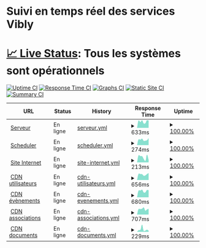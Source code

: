 <h1>Suivi en temps réel des services Vibly</h1>

# [📈 Live Status](https://demo.upptime.js.org): <!--live status--> **Tous les systèmes sont opérationnels**

[![Uptime CI](https://github.com/Rileyjrjohns/vibly-status/workflows/Uptime%20CI/badge.svg)](https://github.com/Rileyjrjohns/vibly-status/actions?query=workflow%3A%22Uptime+CI%22)
[![Response Time CI](https://github.com/Rileyjrjohns/vibly-status/workflows/Response%20Time%20CI/badge.svg)](https://github.com/Rileyjrjohns/vibly-status/actions?query=workflow%3A%22Response+Time+CI%22)
[![Graphs CI](https://github.com/Rileyjrjohns/vibly-status/workflows/Graphs%20CI/badge.svg)](https://github.com/Rileyjrjohns/vibly-status/actions?query=workflow%3A%22Graphs+CI%22)
[![Static Site CI](https://github.com/Rileyjrjohns/vibly-status/workflows/Static%20Site%20CI/badge.svg)](https://github.com/Rileyjrjohns/vibly-status/actions?query=workflow%3A%22Static+Site+CI%22)
[![Summary CI](https://github.com/Rileyjrjohns/vibly-status/workflows/Summary%20CI/badge.svg)](https://github.com/Rileyjrjohns/vibly-status/actions?query=workflow%3A%22Summary+CI%22)

<!--start: status pages-->
<!-- This summary is generated by Upptime (https://github.com/upptime/upptime) -->
<!-- Do not edit this manually, your changes will be overwritten -->
<!-- prettier-ignore -->
| URL | Status | History | Response Time | Uptime |
| --- | ------ | ------- | ------------- | ------ |
| <img alt="" src="https://icons.duckduckgo.com/ip3/rest.vibly.app.ico" height="13"> [Serveur](https://rest.vibly.app) | En ligne | [serveur.yml](https://github.com/Rileyjrjohns/vibly-status/commits/HEAD/history/serveur.yml) | <details><summary><img alt="Response time graph" src="./graphs/serveur/response-time-week.png" height="20"> 633ms</summary><br><a href="https://status.vibly.app/history/serveur"><img alt="Response time 603" src="https://img.shields.io/endpoint?url=https%3A%2F%2Fraw.githubusercontent.com%2FRileyjrjohns%2Fvibly-status%2FHEAD%2Fapi%2Fserveur%2Fresponse-time.json"></a><br><a href="https://status.vibly.app/history/serveur"><img alt="24-hour response time 603" src="https://img.shields.io/endpoint?url=https%3A%2F%2Fraw.githubusercontent.com%2FRileyjrjohns%2Fvibly-status%2FHEAD%2Fapi%2Fserveur%2Fresponse-time-day.json"></a><br><a href="https://status.vibly.app/history/serveur"><img alt="7-day response time 633" src="https://img.shields.io/endpoint?url=https%3A%2F%2Fraw.githubusercontent.com%2FRileyjrjohns%2Fvibly-status%2FHEAD%2Fapi%2Fserveur%2Fresponse-time-week.json"></a><br><a href="https://status.vibly.app/history/serveur"><img alt="30-day response time 596" src="https://img.shields.io/endpoint?url=https%3A%2F%2Fraw.githubusercontent.com%2FRileyjrjohns%2Fvibly-status%2FHEAD%2Fapi%2Fserveur%2Fresponse-time-month.json"></a><br><a href="https://status.vibly.app/history/serveur"><img alt="1-year response time 603" src="https://img.shields.io/endpoint?url=https%3A%2F%2Fraw.githubusercontent.com%2FRileyjrjohns%2Fvibly-status%2FHEAD%2Fapi%2Fserveur%2Fresponse-time-year.json"></a></details> | <details><summary><a href="https://status.vibly.app/history/serveur">100.00%</a></summary><a href="https://status.vibly.app/history/serveur"><img alt="All-time uptime 100.00%" src="https://img.shields.io/endpoint?url=https%3A%2F%2Fraw.githubusercontent.com%2FRileyjrjohns%2Fvibly-status%2FHEAD%2Fapi%2Fserveur%2Fuptime.json"></a><br><a href="https://status.vibly.app/history/serveur"><img alt="24-hour uptime 100.00%" src="https://img.shields.io/endpoint?url=https%3A%2F%2Fraw.githubusercontent.com%2FRileyjrjohns%2Fvibly-status%2FHEAD%2Fapi%2Fserveur%2Fuptime-day.json"></a><br><a href="https://status.vibly.app/history/serveur"><img alt="7-day uptime 100.00%" src="https://img.shields.io/endpoint?url=https%3A%2F%2Fraw.githubusercontent.com%2FRileyjrjohns%2Fvibly-status%2FHEAD%2Fapi%2Fserveur%2Fuptime-week.json"></a><br><a href="https://status.vibly.app/history/serveur"><img alt="30-day uptime 100.00%" src="https://img.shields.io/endpoint?url=https%3A%2F%2Fraw.githubusercontent.com%2FRileyjrjohns%2Fvibly-status%2FHEAD%2Fapi%2Fserveur%2Fuptime-month.json"></a><br><a href="https://status.vibly.app/history/serveur"><img alt="1-year uptime 100.00%" src="https://img.shields.io/endpoint?url=https%3A%2F%2Fraw.githubusercontent.com%2FRileyjrjohns%2Fvibly-status%2FHEAD%2Fapi%2Fserveur%2Fuptime-year.json"></a></details>
| <img alt="" src="https://icons.duckduckgo.com/ip3/scheduler-env.eba-j8qik3nf.eu-west-3.elasticbeanstalk.com.ico" height="13"> [Scheduler](http://scheduler-env.eba-j8qik3nf.eu-west-3.elasticbeanstalk.com) | En ligne | [scheduler.yml](https://github.com/Rileyjrjohns/vibly-status/commits/HEAD/history/scheduler.yml) | <details><summary><img alt="Response time graph" src="./graphs/scheduler/response-time-week.png" height="20"> 274ms</summary><br><a href="https://status.vibly.app/history/scheduler"><img alt="Response time 267" src="https://img.shields.io/endpoint?url=https%3A%2F%2Fraw.githubusercontent.com%2FRileyjrjohns%2Fvibly-status%2FHEAD%2Fapi%2Fscheduler%2Fresponse-time.json"></a><br><a href="https://status.vibly.app/history/scheduler"><img alt="24-hour response time 258" src="https://img.shields.io/endpoint?url=https%3A%2F%2Fraw.githubusercontent.com%2FRileyjrjohns%2Fvibly-status%2FHEAD%2Fapi%2Fscheduler%2Fresponse-time-day.json"></a><br><a href="https://status.vibly.app/history/scheduler"><img alt="7-day response time 274" src="https://img.shields.io/endpoint?url=https%3A%2F%2Fraw.githubusercontent.com%2FRileyjrjohns%2Fvibly-status%2FHEAD%2Fapi%2Fscheduler%2Fresponse-time-week.json"></a><br><a href="https://status.vibly.app/history/scheduler"><img alt="30-day response time 263" src="https://img.shields.io/endpoint?url=https%3A%2F%2Fraw.githubusercontent.com%2FRileyjrjohns%2Fvibly-status%2FHEAD%2Fapi%2Fscheduler%2Fresponse-time-month.json"></a><br><a href="https://status.vibly.app/history/scheduler"><img alt="1-year response time 267" src="https://img.shields.io/endpoint?url=https%3A%2F%2Fraw.githubusercontent.com%2FRileyjrjohns%2Fvibly-status%2FHEAD%2Fapi%2Fscheduler%2Fresponse-time-year.json"></a></details> | <details><summary><a href="https://status.vibly.app/history/scheduler">100.00%</a></summary><a href="https://status.vibly.app/history/scheduler"><img alt="All-time uptime 100.00%" src="https://img.shields.io/endpoint?url=https%3A%2F%2Fraw.githubusercontent.com%2FRileyjrjohns%2Fvibly-status%2FHEAD%2Fapi%2Fscheduler%2Fuptime.json"></a><br><a href="https://status.vibly.app/history/scheduler"><img alt="24-hour uptime 100.00%" src="https://img.shields.io/endpoint?url=https%3A%2F%2Fraw.githubusercontent.com%2FRileyjrjohns%2Fvibly-status%2FHEAD%2Fapi%2Fscheduler%2Fuptime-day.json"></a><br><a href="https://status.vibly.app/history/scheduler"><img alt="7-day uptime 100.00%" src="https://img.shields.io/endpoint?url=https%3A%2F%2Fraw.githubusercontent.com%2FRileyjrjohns%2Fvibly-status%2FHEAD%2Fapi%2Fscheduler%2Fuptime-week.json"></a><br><a href="https://status.vibly.app/history/scheduler"><img alt="30-day uptime 100.00%" src="https://img.shields.io/endpoint?url=https%3A%2F%2Fraw.githubusercontent.com%2FRileyjrjohns%2Fvibly-status%2FHEAD%2Fapi%2Fscheduler%2Fuptime-month.json"></a><br><a href="https://status.vibly.app/history/scheduler"><img alt="1-year uptime 100.00%" src="https://img.shields.io/endpoint?url=https%3A%2F%2Fraw.githubusercontent.com%2FRileyjrjohns%2Fvibly-status%2FHEAD%2Fapi%2Fscheduler%2Fuptime-year.json"></a></details>
| <img alt="" src="https://icons.duckduckgo.com/ip3/vibly.fr.ico" height="13"> [Site Internet](https://vibly.fr) | En ligne | [site-internet.yml](https://github.com/Rileyjrjohns/vibly-status/commits/HEAD/history/site-internet.yml) | <details><summary><img alt="Response time graph" src="./graphs/site-internet/response-time-week.png" height="20"> 213ms</summary><br><a href="https://status.vibly.app/history/site-internet"><img alt="Response time 204" src="https://img.shields.io/endpoint?url=https%3A%2F%2Fraw.githubusercontent.com%2FRileyjrjohns%2Fvibly-status%2FHEAD%2Fapi%2Fsite-internet%2Fresponse-time.json"></a><br><a href="https://status.vibly.app/history/site-internet"><img alt="24-hour response time 287" src="https://img.shields.io/endpoint?url=https%3A%2F%2Fraw.githubusercontent.com%2FRileyjrjohns%2Fvibly-status%2FHEAD%2Fapi%2Fsite-internet%2Fresponse-time-day.json"></a><br><a href="https://status.vibly.app/history/site-internet"><img alt="7-day response time 213" src="https://img.shields.io/endpoint?url=https%3A%2F%2Fraw.githubusercontent.com%2FRileyjrjohns%2Fvibly-status%2FHEAD%2Fapi%2Fsite-internet%2Fresponse-time-week.json"></a><br><a href="https://status.vibly.app/history/site-internet"><img alt="30-day response time 223" src="https://img.shields.io/endpoint?url=https%3A%2F%2Fraw.githubusercontent.com%2FRileyjrjohns%2Fvibly-status%2FHEAD%2Fapi%2Fsite-internet%2Fresponse-time-month.json"></a><br><a href="https://status.vibly.app/history/site-internet"><img alt="1-year response time 204" src="https://img.shields.io/endpoint?url=https%3A%2F%2Fraw.githubusercontent.com%2FRileyjrjohns%2Fvibly-status%2FHEAD%2Fapi%2Fsite-internet%2Fresponse-time-year.json"></a></details> | <details><summary><a href="https://status.vibly.app/history/site-internet">100.00%</a></summary><a href="https://status.vibly.app/history/site-internet"><img alt="All-time uptime 99.92%" src="https://img.shields.io/endpoint?url=https%3A%2F%2Fraw.githubusercontent.com%2FRileyjrjohns%2Fvibly-status%2FHEAD%2Fapi%2Fsite-internet%2Fuptime.json"></a><br><a href="https://status.vibly.app/history/site-internet"><img alt="24-hour uptime 100.00%" src="https://img.shields.io/endpoint?url=https%3A%2F%2Fraw.githubusercontent.com%2FRileyjrjohns%2Fvibly-status%2FHEAD%2Fapi%2Fsite-internet%2Fuptime-day.json"></a><br><a href="https://status.vibly.app/history/site-internet"><img alt="7-day uptime 100.00%" src="https://img.shields.io/endpoint?url=https%3A%2F%2Fraw.githubusercontent.com%2FRileyjrjohns%2Fvibly-status%2FHEAD%2Fapi%2Fsite-internet%2Fuptime-week.json"></a><br><a href="https://status.vibly.app/history/site-internet"><img alt="30-day uptime 99.67%" src="https://img.shields.io/endpoint?url=https%3A%2F%2Fraw.githubusercontent.com%2FRileyjrjohns%2Fvibly-status%2FHEAD%2Fapi%2Fsite-internet%2Fuptime-month.json"></a><br><a href="https://status.vibly.app/history/site-internet"><img alt="1-year uptime 99.92%" src="https://img.shields.io/endpoint?url=https%3A%2F%2Fraw.githubusercontent.com%2FRileyjrjohns%2Fvibly-status%2FHEAD%2Fapi%2Fsite-internet%2Fuptime-year.json"></a></details>
| <img alt="" src="https://icons.duckduckgo.com/ip3/user-cdn.vibly.app.ico" height="13"> [CDN utilisateurs](https://user-cdn.vibly.app/health.html) | En ligne | [cdn-utilisateurs.yml](https://github.com/Rileyjrjohns/vibly-status/commits/HEAD/history/cdn-utilisateurs.yml) | <details><summary><img alt="Response time graph" src="./graphs/cdn-utilisateurs/response-time-week.png" height="20"> 656ms</summary><br><a href="https://status.vibly.app/history/cdn-utilisateurs"><img alt="Response time 654" src="https://img.shields.io/endpoint?url=https%3A%2F%2Fraw.githubusercontent.com%2FRileyjrjohns%2Fvibly-status%2FHEAD%2Fapi%2Fcdn-utilisateurs%2Fresponse-time.json"></a><br><a href="https://status.vibly.app/history/cdn-utilisateurs"><img alt="24-hour response time 718" src="https://img.shields.io/endpoint?url=https%3A%2F%2Fraw.githubusercontent.com%2FRileyjrjohns%2Fvibly-status%2FHEAD%2Fapi%2Fcdn-utilisateurs%2Fresponse-time-day.json"></a><br><a href="https://status.vibly.app/history/cdn-utilisateurs"><img alt="7-day response time 656" src="https://img.shields.io/endpoint?url=https%3A%2F%2Fraw.githubusercontent.com%2FRileyjrjohns%2Fvibly-status%2FHEAD%2Fapi%2Fcdn-utilisateurs%2Fresponse-time-week.json"></a><br><a href="https://status.vibly.app/history/cdn-utilisateurs"><img alt="30-day response time 631" src="https://img.shields.io/endpoint?url=https%3A%2F%2Fraw.githubusercontent.com%2FRileyjrjohns%2Fvibly-status%2FHEAD%2Fapi%2Fcdn-utilisateurs%2Fresponse-time-month.json"></a><br><a href="https://status.vibly.app/history/cdn-utilisateurs"><img alt="1-year response time 654" src="https://img.shields.io/endpoint?url=https%3A%2F%2Fraw.githubusercontent.com%2FRileyjrjohns%2Fvibly-status%2FHEAD%2Fapi%2Fcdn-utilisateurs%2Fresponse-time-year.json"></a></details> | <details><summary><a href="https://status.vibly.app/history/cdn-utilisateurs">100.00%</a></summary><a href="https://status.vibly.app/history/cdn-utilisateurs"><img alt="All-time uptime 100.00%" src="https://img.shields.io/endpoint?url=https%3A%2F%2Fraw.githubusercontent.com%2FRileyjrjohns%2Fvibly-status%2FHEAD%2Fapi%2Fcdn-utilisateurs%2Fuptime.json"></a><br><a href="https://status.vibly.app/history/cdn-utilisateurs"><img alt="24-hour uptime 100.00%" src="https://img.shields.io/endpoint?url=https%3A%2F%2Fraw.githubusercontent.com%2FRileyjrjohns%2Fvibly-status%2FHEAD%2Fapi%2Fcdn-utilisateurs%2Fuptime-day.json"></a><br><a href="https://status.vibly.app/history/cdn-utilisateurs"><img alt="7-day uptime 100.00%" src="https://img.shields.io/endpoint?url=https%3A%2F%2Fraw.githubusercontent.com%2FRileyjrjohns%2Fvibly-status%2FHEAD%2Fapi%2Fcdn-utilisateurs%2Fuptime-week.json"></a><br><a href="https://status.vibly.app/history/cdn-utilisateurs"><img alt="30-day uptime 100.00%" src="https://img.shields.io/endpoint?url=https%3A%2F%2Fraw.githubusercontent.com%2FRileyjrjohns%2Fvibly-status%2FHEAD%2Fapi%2Fcdn-utilisateurs%2Fuptime-month.json"></a><br><a href="https://status.vibly.app/history/cdn-utilisateurs"><img alt="1-year uptime 100.00%" src="https://img.shields.io/endpoint?url=https%3A%2F%2Fraw.githubusercontent.com%2FRileyjrjohns%2Fvibly-status%2FHEAD%2Fapi%2Fcdn-utilisateurs%2Fuptime-year.json"></a></details>
| <img alt="" src="https://icons.duckduckgo.com/ip3/events-cdn.vibly.app.ico" height="13"> [CDN évènements](https://events-cdn.vibly.app/health.html) | En ligne | [cdn-evenements.yml](https://github.com/Rileyjrjohns/vibly-status/commits/HEAD/history/cdn-evenements.yml) | <details><summary><img alt="Response time graph" src="./graphs/cdn-evenements/response-time-week.png" height="20"> 680ms</summary><br><a href="https://status.vibly.app/history/cdn-evenements"><img alt="Response time 646" src="https://img.shields.io/endpoint?url=https%3A%2F%2Fraw.githubusercontent.com%2FRileyjrjohns%2Fvibly-status%2FHEAD%2Fapi%2Fcdn-evenements%2Fresponse-time.json"></a><br><a href="https://status.vibly.app/history/cdn-evenements"><img alt="24-hour response time 798" src="https://img.shields.io/endpoint?url=https%3A%2F%2Fraw.githubusercontent.com%2FRileyjrjohns%2Fvibly-status%2FHEAD%2Fapi%2Fcdn-evenements%2Fresponse-time-day.json"></a><br><a href="https://status.vibly.app/history/cdn-evenements"><img alt="7-day response time 680" src="https://img.shields.io/endpoint?url=https%3A%2F%2Fraw.githubusercontent.com%2FRileyjrjohns%2Fvibly-status%2FHEAD%2Fapi%2Fcdn-evenements%2Fresponse-time-week.json"></a><br><a href="https://status.vibly.app/history/cdn-evenements"><img alt="30-day response time 627" src="https://img.shields.io/endpoint?url=https%3A%2F%2Fraw.githubusercontent.com%2FRileyjrjohns%2Fvibly-status%2FHEAD%2Fapi%2Fcdn-evenements%2Fresponse-time-month.json"></a><br><a href="https://status.vibly.app/history/cdn-evenements"><img alt="1-year response time 646" src="https://img.shields.io/endpoint?url=https%3A%2F%2Fraw.githubusercontent.com%2FRileyjrjohns%2Fvibly-status%2FHEAD%2Fapi%2Fcdn-evenements%2Fresponse-time-year.json"></a></details> | <details><summary><a href="https://status.vibly.app/history/cdn-evenements">100.00%</a></summary><a href="https://status.vibly.app/history/cdn-evenements"><img alt="All-time uptime 100.00%" src="https://img.shields.io/endpoint?url=https%3A%2F%2Fraw.githubusercontent.com%2FRileyjrjohns%2Fvibly-status%2FHEAD%2Fapi%2Fcdn-evenements%2Fuptime.json"></a><br><a href="https://status.vibly.app/history/cdn-evenements"><img alt="24-hour uptime 100.00%" src="https://img.shields.io/endpoint?url=https%3A%2F%2Fraw.githubusercontent.com%2FRileyjrjohns%2Fvibly-status%2FHEAD%2Fapi%2Fcdn-evenements%2Fuptime-day.json"></a><br><a href="https://status.vibly.app/history/cdn-evenements"><img alt="7-day uptime 100.00%" src="https://img.shields.io/endpoint?url=https%3A%2F%2Fraw.githubusercontent.com%2FRileyjrjohns%2Fvibly-status%2FHEAD%2Fapi%2Fcdn-evenements%2Fuptime-week.json"></a><br><a href="https://status.vibly.app/history/cdn-evenements"><img alt="30-day uptime 100.00%" src="https://img.shields.io/endpoint?url=https%3A%2F%2Fraw.githubusercontent.com%2FRileyjrjohns%2Fvibly-status%2FHEAD%2Fapi%2Fcdn-evenements%2Fuptime-month.json"></a><br><a href="https://status.vibly.app/history/cdn-evenements"><img alt="1-year uptime 100.00%" src="https://img.shields.io/endpoint?url=https%3A%2F%2Fraw.githubusercontent.com%2FRileyjrjohns%2Fvibly-status%2FHEAD%2Fapi%2Fcdn-evenements%2Fuptime-year.json"></a></details>
| <img alt="" src="https://icons.duckduckgo.com/ip3/unions-cdn.vibly.app.ico" height="13"> [CDN associations](https://unions-cdn.vibly.app/health.html) | En ligne | [cdn-associations.yml](https://github.com/Rileyjrjohns/vibly-status/commits/HEAD/history/cdn-associations.yml) | <details><summary><img alt="Response time graph" src="./graphs/cdn-associations/response-time-week.png" height="20"> 707ms</summary><br><a href="https://status.vibly.app/history/cdn-associations"><img alt="Response time 657" src="https://img.shields.io/endpoint?url=https%3A%2F%2Fraw.githubusercontent.com%2FRileyjrjohns%2Fvibly-status%2FHEAD%2Fapi%2Fcdn-associations%2Fresponse-time.json"></a><br><a href="https://status.vibly.app/history/cdn-associations"><img alt="24-hour response time 690" src="https://img.shields.io/endpoint?url=https%3A%2F%2Fraw.githubusercontent.com%2FRileyjrjohns%2Fvibly-status%2FHEAD%2Fapi%2Fcdn-associations%2Fresponse-time-day.json"></a><br><a href="https://status.vibly.app/history/cdn-associations"><img alt="7-day response time 707" src="https://img.shields.io/endpoint?url=https%3A%2F%2Fraw.githubusercontent.com%2FRileyjrjohns%2Fvibly-status%2FHEAD%2Fapi%2Fcdn-associations%2Fresponse-time-week.json"></a><br><a href="https://status.vibly.app/history/cdn-associations"><img alt="30-day response time 658" src="https://img.shields.io/endpoint?url=https%3A%2F%2Fraw.githubusercontent.com%2FRileyjrjohns%2Fvibly-status%2FHEAD%2Fapi%2Fcdn-associations%2Fresponse-time-month.json"></a><br><a href="https://status.vibly.app/history/cdn-associations"><img alt="1-year response time 657" src="https://img.shields.io/endpoint?url=https%3A%2F%2Fraw.githubusercontent.com%2FRileyjrjohns%2Fvibly-status%2FHEAD%2Fapi%2Fcdn-associations%2Fresponse-time-year.json"></a></details> | <details><summary><a href="https://status.vibly.app/history/cdn-associations">100.00%</a></summary><a href="https://status.vibly.app/history/cdn-associations"><img alt="All-time uptime 100.00%" src="https://img.shields.io/endpoint?url=https%3A%2F%2Fraw.githubusercontent.com%2FRileyjrjohns%2Fvibly-status%2FHEAD%2Fapi%2Fcdn-associations%2Fuptime.json"></a><br><a href="https://status.vibly.app/history/cdn-associations"><img alt="24-hour uptime 100.00%" src="https://img.shields.io/endpoint?url=https%3A%2F%2Fraw.githubusercontent.com%2FRileyjrjohns%2Fvibly-status%2FHEAD%2Fapi%2Fcdn-associations%2Fuptime-day.json"></a><br><a href="https://status.vibly.app/history/cdn-associations"><img alt="7-day uptime 100.00%" src="https://img.shields.io/endpoint?url=https%3A%2F%2Fraw.githubusercontent.com%2FRileyjrjohns%2Fvibly-status%2FHEAD%2Fapi%2Fcdn-associations%2Fuptime-week.json"></a><br><a href="https://status.vibly.app/history/cdn-associations"><img alt="30-day uptime 100.00%" src="https://img.shields.io/endpoint?url=https%3A%2F%2Fraw.githubusercontent.com%2FRileyjrjohns%2Fvibly-status%2FHEAD%2Fapi%2Fcdn-associations%2Fuptime-month.json"></a><br><a href="https://status.vibly.app/history/cdn-associations"><img alt="1-year uptime 100.00%" src="https://img.shields.io/endpoint?url=https%3A%2F%2Fraw.githubusercontent.com%2FRileyjrjohns%2Fvibly-status%2FHEAD%2Fapi%2Fcdn-associations%2Fuptime-year.json"></a></details>
| <img alt="" src="https://icons.duckduckgo.com/ip3/legal-cdn.vibly.app.ico" height="13"> [CDN documents](https://legal-cdn.vibly.app/health.html) | En ligne | [cdn-documents.yml](https://github.com/Rileyjrjohns/vibly-status/commits/HEAD/history/cdn-documents.yml) | <details><summary><img alt="Response time graph" src="./graphs/cdn-documents/response-time-week.png" height="20"> 229ms</summary><br><a href="https://status.vibly.app/history/cdn-documents"><img alt="Response time 169" src="https://img.shields.io/endpoint?url=https%3A%2F%2Fraw.githubusercontent.com%2FRileyjrjohns%2Fvibly-status%2FHEAD%2Fapi%2Fcdn-documents%2Fresponse-time.json"></a><br><a href="https://status.vibly.app/history/cdn-documents"><img alt="24-hour response time 160" src="https://img.shields.io/endpoint?url=https%3A%2F%2Fraw.githubusercontent.com%2FRileyjrjohns%2Fvibly-status%2FHEAD%2Fapi%2Fcdn-documents%2Fresponse-time-day.json"></a><br><a href="https://status.vibly.app/history/cdn-documents"><img alt="7-day response time 229" src="https://img.shields.io/endpoint?url=https%3A%2F%2Fraw.githubusercontent.com%2FRileyjrjohns%2Fvibly-status%2FHEAD%2Fapi%2Fcdn-documents%2Fresponse-time-week.json"></a><br><a href="https://status.vibly.app/history/cdn-documents"><img alt="30-day response time 179" src="https://img.shields.io/endpoint?url=https%3A%2F%2Fraw.githubusercontent.com%2FRileyjrjohns%2Fvibly-status%2FHEAD%2Fapi%2Fcdn-documents%2Fresponse-time-month.json"></a><br><a href="https://status.vibly.app/history/cdn-documents"><img alt="1-year response time 169" src="https://img.shields.io/endpoint?url=https%3A%2F%2Fraw.githubusercontent.com%2FRileyjrjohns%2Fvibly-status%2FHEAD%2Fapi%2Fcdn-documents%2Fresponse-time-year.json"></a></details> | <details><summary><a href="https://status.vibly.app/history/cdn-documents">100.00%</a></summary><a href="https://status.vibly.app/history/cdn-documents"><img alt="All-time uptime 100.00%" src="https://img.shields.io/endpoint?url=https%3A%2F%2Fraw.githubusercontent.com%2FRileyjrjohns%2Fvibly-status%2FHEAD%2Fapi%2Fcdn-documents%2Fuptime.json"></a><br><a href="https://status.vibly.app/history/cdn-documents"><img alt="24-hour uptime 100.00%" src="https://img.shields.io/endpoint?url=https%3A%2F%2Fraw.githubusercontent.com%2FRileyjrjohns%2Fvibly-status%2FHEAD%2Fapi%2Fcdn-documents%2Fuptime-day.json"></a><br><a href="https://status.vibly.app/history/cdn-documents"><img alt="7-day uptime 100.00%" src="https://img.shields.io/endpoint?url=https%3A%2F%2Fraw.githubusercontent.com%2FRileyjrjohns%2Fvibly-status%2FHEAD%2Fapi%2Fcdn-documents%2Fuptime-week.json"></a><br><a href="https://status.vibly.app/history/cdn-documents"><img alt="30-day uptime 100.00%" src="https://img.shields.io/endpoint?url=https%3A%2F%2Fraw.githubusercontent.com%2FRileyjrjohns%2Fvibly-status%2FHEAD%2Fapi%2Fcdn-documents%2Fuptime-month.json"></a><br><a href="https://status.vibly.app/history/cdn-documents"><img alt="1-year uptime 100.00%" src="https://img.shields.io/endpoint?url=https%3A%2F%2Fraw.githubusercontent.com%2FRileyjrjohns%2Fvibly-status%2FHEAD%2Fapi%2Fcdn-documents%2Fuptime-year.json"></a></details>

<!--end: status pages-->
